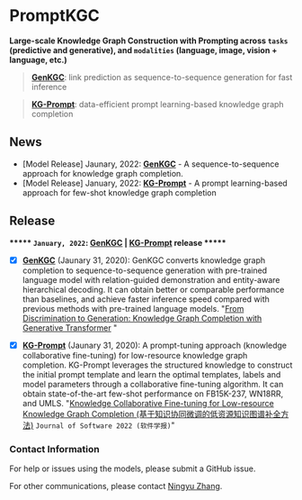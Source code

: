 # PromptKGC

**Large-scale Knowledge Graph Construction with Prompting across ```tasks``` (predictive and generative), and ```modalities``` (language, image, vision + language, etc.)**

<!--## Large-scale Knowledge Graph Construction with Prompting Across Tasks and Modalities-->

> [**GenKGC**](https://github.com/zjunlp/PromptKGC/tree/main/GenKGC):  link prediction as sequence-to-sequence generation for fast inference

> [**KG-Prompt**](https://github.com/zjunlp/PromptKGC/tree/main/KGPrompt): data-efficient prompt learning-based knowledge graph completion


## News
- [Model Release] Jaunary, 2022: [**GenKGC**](https://github.com/zjunlp/PromptKGC/tree/main/GenKGC) - A sequence-to-sequence approach for knowledge graph completion.
- [Model Release] January, 2022: [**KG-Prompt**](https://github.com/zjunlp/PromptKGC/tree/main/KGPrompt) - A prompt learning-based approach for few-shot knowledge graph completion


## Release

**\*\*\*\*\* ```January, 2022```: [GenKGC](https://github.com/zjunlp/PromptKGC/tree/main/GenKGC) | [KG-Prompt](https://github.com/zjunlp/PromptKGC/tree/main/KGPrompt) release \*\*\*\*\***

- [x] [**GenKGC**](https://github.com/zjunlp/PromptKGC/tree/main/GenKGC) (Jaunary 31, 2020): GenKGC converts knowledge graph completion to sequence-to-sequence generation with pre-trained language model with relation-guided demonstration and entity-aware hierarchical decoding. It can obtain better or comparable performance than baselines, and achieve faster inference speed compared with previous methods with pre-trained language models. "[From Discrimination to Generation: Knowledge Graph Completion with Generative Transformer](https://arxiv.org/pdf/2202.02113.pdf) "
- [x] [**KG-Prompt**](https://github.com/zjunlp/PromptKGC/tree/main/KGPrompt) (Jaunary 31, 2020): A prompt-tuning approach (knowledge collaborative fine-tuning) for low-resource knowledge graph completion. KG-Prompt leverages the structured knowledge to construct the initial prompt template and learn the optimal templates, labels and model parameters through a collaborative fine-tuning algorithm.  It can obtain state-of-the-art few-shot performance on FB15K-237, WN18RR, and UMLS. "[Knowledge Collaborative Fine-tuning for Low-resource Knowledge Graph Completion (基于知识协同微调的低资源知识图谱补全方法)](http://jos.org.cn/jos/article/abstract/6628?st=search) ```Journal of Software 2022 (软件学报)```"




### Contact Information

For help or issues using the models, please submit a GitHub issue.

For other communications, please contact [Ningyu Zhang](https://person.zju.edu.cn/en/ningyu/).

